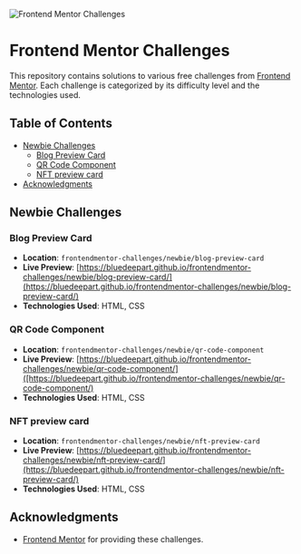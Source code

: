 ![Frontend Mentor Challenges](https://www.frontendmentor.io/static/images/logo-desktop.svg) 

# Frontend Mentor Challenges

This repository contains solutions to various free challenges from [Frontend Mentor](https://www.frontendmentor.io/home/my-challenges). Each challenge is categorized by its difficulty level and the technologies used.

## Table of Contents
- [Newbie Challenges](#newbie-challenges)
  - [Blog Preview Card](#blog-preview-card)
  - [QR Code Component](#qr-code-component)
  - [NFT preview card](#nft-preview-card)
- [Acknowledgments](#acknowledgments)

## Newbie Challenges

### Blog Preview Card
- **Location**: `frontendmentor-challenges/newbie/blog-preview-card`
- **Live Preview**: [https://bluedeepart.github.io/frontendmentor-challenges/newbie/blog-preview-card/](https://bluedeepart.github.io/frontendmentor-challenges/newbie/blog-preview-card/)
- **Technologies Used**: HTML, CSS

### QR Code Component
- **Location**: `frontendmentor-challenges/newbie/qr-code-component`
- **Live Preview**: [https://bluedeepart.github.io/frontendmentor-challenges/newbie/qr-code-component/]([https://bluedeepart.github.io/frontendmentor-challenges/newbie/qr-code-component/)
- **Technologies Used**: HTML, CSS

### NFT preview card
- **Location**: `frontendmentor-challenges/newbie/nft-preview-card`
- **Live Preview**: [https://bluedeepart.github.io/frontendmentor-challenges/newbie/nft-preview-card/](https://bluedeepart.github.io/frontendmentor-challenges/newbie/nft-preview-card/)
- **Technologies Used**: HTML, CSS

## Acknowledgments
- [Frontend Mentor](https://www.frontendmentor.io/) for providing these challenges.
